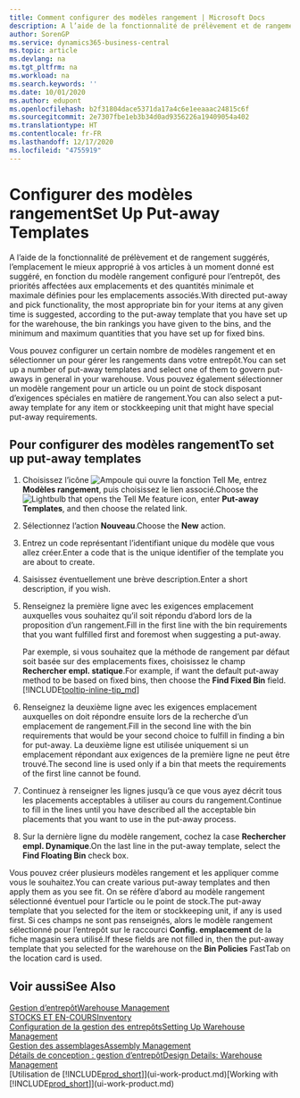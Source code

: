 ```yaml
---
title: Comment configurer des modèles rangement | Microsoft Docs
description: A l’aide de la fonctionnalité de prélèvement et de rangement suggérés, l’emplacement le mieux approprié à vos articles à un moment donné est suggéré, en fonction du modèle rangement configuré pour l’entrepôt, des priorités affectées aux emplacements et des quantités minimale et maximale définies pour les emplacements associés.
author: SorenGP
ms.service: dynamics365-business-central
ms.topic: article
ms.devlang: na
ms.tgt_pltfrm: na
ms.workload: na
ms.search.keywords: ''
ms.date: 10/01/2020
ms.author: edupont
ms.openlocfilehash: b2f31804dace5371da17a4c6e1eeaaac24815c6f
ms.sourcegitcommit: 2e7307fbe1eb3b34d0ad9356226a19409054a402
ms.translationtype: HT
ms.contentlocale: fr-FR
ms.lasthandoff: 12/17/2020
ms.locfileid: "4755919"
---
```

# <a name="set-up-put-away-templates"></a><span data-ttu-id="9bbc5-103">Configurer des modèles rangement</span><span class="sxs-lookup"><span data-stu-id="9bbc5-103">Set Up Put-away Templates</span></span>

<span data-ttu-id="9bbc5-104">A l’aide de la fonctionnalité de prélèvement et de rangement suggérés, l’emplacement le mieux approprié à vos articles à un moment donné est suggéré, en fonction du modèle rangement configuré pour l’entrepôt, des priorités affectées aux emplacements et des quantités minimale et maximale définies pour les emplacements associés.</span><span class="sxs-lookup"><span data-stu-id="9bbc5-104">With directed put-away and pick functionality, the most appropriate bin for your items at any given time is suggested, according to the put-away template that you have set up for the warehouse, the bin rankings you have given to the bins, and the minimum and maximum quantities that you have set up for fixed bins.</span></span>  

<span data-ttu-id="9bbc5-105">Vous pouvez configurer un certain nombre de modèles rangement et en sélectionner un pour gérer les rangements dans votre entrepôt.</span><span class="sxs-lookup"><span data-stu-id="9bbc5-105">You can set up a number of put-away templates and select one of them to govern put-aways in general in your warehouse.</span></span> <span data-ttu-id="9bbc5-106">Vous pouvez également sélectionner un modèle rangement pour un article ou un point de stock disposant d’exigences spéciales en matière de rangement.</span><span class="sxs-lookup"><span data-stu-id="9bbc5-106">You can also select a put-away template for any item or stockkeeping unit that might have special put-away requirements.</span></span>  

## <a name="to-set-up-put-away-templates"></a><span data-ttu-id="9bbc5-107">Pour configurer des modèles rangement</span><span class="sxs-lookup"><span data-stu-id="9bbc5-107">To set up put-away templates</span></span>

1. <span data-ttu-id="9bbc5-108">Choisissez l’icône ![Ampoule qui ouvre la fonction Tell Me](media/ui-search/search_small.png "Dites-moi ce que vous voulez faire"), entrez **Modèles rangement**, puis choisissez le lien associé.</span><span class="sxs-lookup"><span data-stu-id="9bbc5-108">Choose the ![Lightbulb that opens the Tell Me feature](media/ui-search/search_small.png "Tell me what you want to do") icon, enter **Put-away Templates**, and then choose the related link.</span></span>  
2. <span data-ttu-id="9bbc5-109">Sélectionnez l’action **Nouveau**.</span><span class="sxs-lookup"><span data-stu-id="9bbc5-109">Choose the **New** action.</span></span>  
3. <span data-ttu-id="9bbc5-110">Entrez un code représentant l’identifiant unique du modèle que vous allez créer.</span><span class="sxs-lookup"><span data-stu-id="9bbc5-110">Enter a code that is the unique identifier of the template you are about to create.</span></span>  
4. <span data-ttu-id="9bbc5-111">Saisissez éventuellement une brève description.</span><span class="sxs-lookup"><span data-stu-id="9bbc5-111">Enter a short description, if you wish.</span></span>  
5. <span data-ttu-id="9bbc5-112">Renseignez la première ligne avec les exigences emplacement auxquelles vous souhaitez qu’il soit répondu d’abord lors de la proposition d’un rangement.</span><span class="sxs-lookup"><span data-stu-id="9bbc5-112">Fill in the first line with the bin requirements that you want fulfilled first and foremost when suggesting a put-away.</span></span>

    <span data-ttu-id="9bbc5-113">Par exemple, si vous souhaitez que la méthode de rangement par défaut soit basée sur des emplacements fixes, choisissez le champ **Rechercher empl. statique**.</span><span class="sxs-lookup"><span data-stu-id="9bbc5-113">For example, if want the default put-away method to be based on fixed bins, then choose the **Find Fixed Bin** field.</span></span> [!INCLUDE[tooltip-inline-tip_md](includes/tooltip-inline-tip_md.md)]  
6. <span data-ttu-id="9bbc5-114">Renseignez la deuxième ligne avec les exigences emplacement auxquelles on doit répondre ensuite lors de la recherche d’un emplacement de rangement.</span><span class="sxs-lookup"><span data-stu-id="9bbc5-114">Fill in the second line with the bin requirements that would be your second choice to fulfill in finding a bin for put-away.</span></span> <span data-ttu-id="9bbc5-115">La deuxième ligne est utilisée uniquement si un emplacement répondant aux exigences de la première ligne ne peut être trouvé.</span><span class="sxs-lookup"><span data-stu-id="9bbc5-115">The second line is used only if a bin that meets the requirements of the first line cannot be found.</span></span>  
7. <span data-ttu-id="9bbc5-116">Continuez à renseigner les lignes jusqu’à ce que vous ayez décrit tous les placements acceptables à utiliser au cours du rangement.</span><span class="sxs-lookup"><span data-stu-id="9bbc5-116">Continue to fill in the lines until you have described all the acceptable bin placements that you want to use in the put-away process.</span></span>  
8. <span data-ttu-id="9bbc5-117">Sur la dernière ligne du modèle rangement, cochez la case **Rechercher empl. Dynamique**.</span><span class="sxs-lookup"><span data-stu-id="9bbc5-117">On the last line in the put-away template, select the **Find Floating Bin** check box.</span></span>  

<span data-ttu-id="9bbc5-118">Vous pouvez créer plusieurs modèles rangement et les appliquer comme vous le souhaitez.</span><span class="sxs-lookup"><span data-stu-id="9bbc5-118">You can create various put-away templates and then apply them as you see fit.</span></span> <span data-ttu-id="9bbc5-119">On se réfère d’abord au modèle rangement sélectionné éventuel pour l’article ou le point de stock.</span><span class="sxs-lookup"><span data-stu-id="9bbc5-119">The put-away template that you selected for the item or stockkeeping unit, if any is used first.</span></span> <span data-ttu-id="9bbc5-120">Si ces champs ne sont pas renseignés, alors le modèle rangement sélectionné pour l’entrepôt sur le raccourci **Config. emplacement** de la fiche magasin sera utilisé.</span><span class="sxs-lookup"><span data-stu-id="9bbc5-120">If these fields are not filled in, then the put-away template that you selected for the warehouse on the **Bin Policies** FastTab on the location card is used.</span></span>  

## <a name="see-also"></a><span data-ttu-id="9bbc5-121">Voir aussi</span><span class="sxs-lookup"><span data-stu-id="9bbc5-121">See Also</span></span>

[<span data-ttu-id="9bbc5-122">Gestion d’entrepôt</span><span class="sxs-lookup"><span data-stu-id="9bbc5-122">Warehouse Management</span></span>](warehouse-manage-warehouse.md)  
[<span data-ttu-id="9bbc5-123">STOCKS ET EN-COURS</span><span class="sxs-lookup"><span data-stu-id="9bbc5-123">Inventory</span></span>](inventory-manage-inventory.md)  
[<span data-ttu-id="9bbc5-124">Configuration de la gestion des entrepôts</span><span class="sxs-lookup"><span data-stu-id="9bbc5-124">Setting Up Warehouse Management</span></span>](warehouse-setup-warehouse.md)  
[<span data-ttu-id="9bbc5-125">Gestion des assemblages</span><span class="sxs-lookup"><span data-stu-id="9bbc5-125">Assembly Management</span></span>](assembly-assemble-items.md)  
[<span data-ttu-id="9bbc5-126">Détails de conception : gestion d’entrepôt</span><span class="sxs-lookup"><span data-stu-id="9bbc5-126">Design Details: Warehouse Management</span></span>](design-details-warehouse-management.md)  
<span data-ttu-id="9bbc5-127">[Utilisation de [!INCLUDE[prod_short](includes/prod_short.md)]](ui-work-product.md)</span><span class="sxs-lookup"><span data-stu-id="9bbc5-127">[Working with [!INCLUDE[prod_short](includes/prod_short.md)]](ui-work-product.md)</span></span>  
